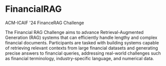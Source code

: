 # FinancialRAG
ACM-ICAIF '24 FinanceRAG Challenge

The Financial RAG Challenge aims to advance Retrieval-Augmented Generation (RAG) systems that can efficiently handle lengthy and complex financial documents. Participants are tasked with building systems capable of retrieving relevant contexts from large financial datasets and generating precise answers to financial queries, addressing real-world challenges such as financial terminology, industry-specific language, and numerical data.

